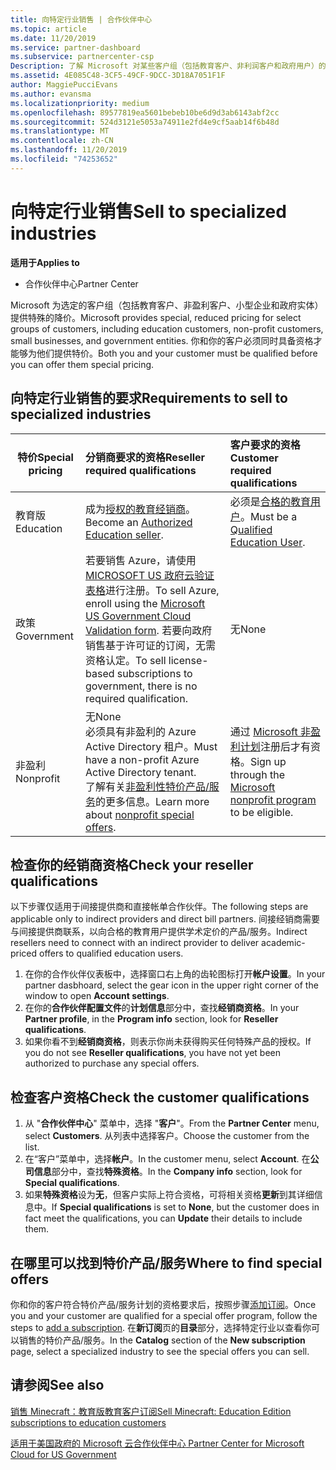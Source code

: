 ```yaml
---
title: 向特定行业销售 | 合作伙伴中心
ms.topic: article
ms.date: 11/20/2019
ms.service: partner-dashboard
ms.subservice: partnercenter-csp
Description: 了解 Microsoft 对某些客户组（包括教育客户、非利润客户和政府用户）的特殊定价的定价。
ms.assetid: 4E085C48-3CF5-49CF-9DCC-3D18A7051F1F
author: MaggiePucciEvans
ms.author: evansma
ms.localizationpriority: medium
ms.openlocfilehash: 89577819ea5601bebeb10be6d9d3ab6143abf2cc
ms.sourcegitcommit: 524d3121e5053a74911e2fd4e9cf5aab14f6b48d
ms.translationtype: MT
ms.contentlocale: zh-CN
ms.lasthandoff: 11/20/2019
ms.locfileid: "74253652"
---
```

# <a name="sell-to-specialized-industries"></a><span data-ttu-id="8f144-103">向特定行业销售</span><span class="sxs-lookup"><span data-stu-id="8f144-103">Sell to specialized industries</span></span>

<span data-ttu-id="8f144-104">**适用于**</span><span class="sxs-lookup"><span data-stu-id="8f144-104">**Applies to**</span></span>

-  <span data-ttu-id="8f144-105">合作伙伴中心</span><span class="sxs-lookup"><span data-stu-id="8f144-105">Partner Center</span></span>

<span data-ttu-id="8f144-106">Microsoft 为选定的客户组（包括教育客户、非盈利客户、小型企业和政府实体）提供特殊的降价。</span><span class="sxs-lookup"><span data-stu-id="8f144-106">Microsoft provides special, reduced pricing for select groups of customers, including education customers, non-profit customers, small businesses, and government entities.</span></span> <span data-ttu-id="8f144-107">你和你的客户必须同时具备资格才能够为他们提供特价。</span><span class="sxs-lookup"><span data-stu-id="8f144-107">Both you and your customer must be qualified before you can offer them special pricing.</span></span> 

## <a name="requirements-to-sell-to-specialized-industries"></a><span data-ttu-id="8f144-108">向特定行业销售的要求</span><span class="sxs-lookup"><span data-stu-id="8f144-108">Requirements to sell to specialized industries</span></span>

|<span data-ttu-id="8f144-109">**特价**</span><span class="sxs-lookup"><span data-stu-id="8f144-109">**Special pricing**</span></span>   |<span data-ttu-id="8f144-110">**分销商要求的资格**</span><span class="sxs-lookup"><span data-stu-id="8f144-110">**Reseller required qualifications**</span></span>   |<span data-ttu-id="8f144-111">**客户要求的资格**</span><span class="sxs-lookup"><span data-stu-id="8f144-111">**Customer required qualifications**</span></span>   |
|----------------------------|:---------------------------------|:------------------------------------------|
|<span data-ttu-id="8f144-112">教育版</span><span class="sxs-lookup"><span data-stu-id="8f144-112">Education</span></span>   |<span data-ttu-id="8f144-113">成为[授权的教育经销商](https://www.mepn.com)。</span><span class="sxs-lookup"><span data-stu-id="8f144-113">Become an [Authorized Education seller](https://www.mepn.com).</span></span>   | <span data-ttu-id="8f144-114">必须是[合格的教育用户](https://www.microsoftvolumelicensing.com/DocumentSearch.aspx?Mode=3&DocumentTypeId=7)。</span><span class="sxs-lookup"><span data-stu-id="8f144-114">Must be a [Qualified Education User](https://www.microsoftvolumelicensing.com/DocumentSearch.aspx?Mode=3&DocumentTypeId=7).</span></span>   |
|<span data-ttu-id="8f144-115">政策</span><span class="sxs-lookup"><span data-stu-id="8f144-115">Government</span></span>   |<span data-ttu-id="8f144-116">若要销售 Azure，请使用[MICROSOFT US 政府云验证表格](https://azuregov.microsoft.com/csp)进行注册。</span><span class="sxs-lookup"><span data-stu-id="8f144-116">To sell Azure, enroll using the [Microsoft US Government Cloud Validation form](https://azuregov.microsoft.com/csp).</span></span> <span data-ttu-id="8f144-117">若要向政府销售基于许可证的订阅，无需资格认定。</span><span class="sxs-lookup"><span data-stu-id="8f144-117">To sell license-based subscriptions to government, there is no required qualification.</span></span>|   <span data-ttu-id="8f144-118">无</span><span class="sxs-lookup"><span data-stu-id="8f144-118">None</span></span>|
|<span data-ttu-id="8f144-119">非盈利</span><span class="sxs-lookup"><span data-stu-id="8f144-119">Nonprofit</span></span>  |<span data-ttu-id="8f144-120">无</span><span class="sxs-lookup"><span data-stu-id="8f144-120">None</span></span><br><span data-ttu-id="8f144-121">必须具有非盈利的 Azure Active Directory 租户。</span><span class="sxs-lookup"><span data-stu-id="8f144-121">Must have a non-profit Azure Active Directory tenant.</span></span><br><span data-ttu-id="8f144-122">了解有关[非盈利性特价产品/服务](https://assetsprod.microsoft.com/mpn/nonprofit-skus-in-csp-faq.pdf)的更多信息。</span><span class="sxs-lookup"><span data-stu-id="8f144-122">Learn more about [nonprofit special offers](https://assetsprod.microsoft.com/mpn/nonprofit-skus-in-csp-faq.pdf).</span></span>   |<span data-ttu-id="8f144-123">通过 [Microsoft 非盈利计划](https://nonprofit.microsoft.com/#/register)注册后才有资格。</span><span class="sxs-lookup"><span data-stu-id="8f144-123">Sign up through the [Microsoft nonprofit program](https://nonprofit.microsoft.com/#/register) to be eligible.</span></span>   |


## <a name="check-your-reseller-qualifications"></a><span data-ttu-id="8f144-124">检查你的经销商资格</span><span class="sxs-lookup"><span data-stu-id="8f144-124">Check your reseller qualifications</span></span>

<span data-ttu-id="8f144-125">以下步骤仅适用于间接提供商和直接帐单合作伙伴。</span><span class="sxs-lookup"><span data-stu-id="8f144-125">The following steps are applicable only to indirect providers and direct bill partners.</span></span> <span data-ttu-id="8f144-126">间接经销商需要与间接提供商联系，以向合格的教育用户提供学术定价的产品/服务。</span><span class="sxs-lookup"><span data-stu-id="8f144-126">Indirect resellers need to connect with an indirect provider to deliver academic-priced offers to qualified education users.</span></span> 

1.  <span data-ttu-id="8f144-127">在你的合作伙伴仪表板中，选择窗口右上角的齿轮图标打开**帐户设置**。</span><span class="sxs-lookup"><span data-stu-id="8f144-127">In your partner dasbhoard, select the gear icon in the upper right corner of the window to open **Account settings**.</span></span>
2.  <span data-ttu-id="8f144-128">在你的**合作伙伴配置文件**的**计划信息**部分中，查找**经销商资格**。</span><span class="sxs-lookup"><span data-stu-id="8f144-128">In your **Partner profile**, in the **Program info** section, look for **Reseller qualifications**.</span></span>
3.  <span data-ttu-id="8f144-129">如果你看不到**经销商资格**，则表示你尚未获得购买任何特殊产品的授权。</span><span class="sxs-lookup"><span data-stu-id="8f144-129">If you do not see **Reseller qualifications**, you have not yet been authorized to purchase any special offers.</span></span>

## <a name="check-the-customer-qualifications"></a><span data-ttu-id="8f144-130">检查客户资格</span><span class="sxs-lookup"><span data-stu-id="8f144-130">Check the customer qualifications</span></span>

1.  <span data-ttu-id="8f144-131">从 "**合作伙伴中心**" 菜单中，选择 "**客户**"。</span><span class="sxs-lookup"><span data-stu-id="8f144-131">From the **Partner Center** menu, select **Customers**.</span></span> <span data-ttu-id="8f144-132">从列表中选择客户。</span><span class="sxs-lookup"><span data-stu-id="8f144-132">Choose the customer from the list.</span></span>
2.  <span data-ttu-id="8f144-133">在“客户”菜单中，选择**帐户**。</span><span class="sxs-lookup"><span data-stu-id="8f144-133">In the customer menu, select **Account**.</span></span> <span data-ttu-id="8f144-134">在**公司信息**部分中，查找**特殊资格**。</span><span class="sxs-lookup"><span data-stu-id="8f144-134">In the **Company info** section, look for **Special qualifications**.</span></span>
3.  <span data-ttu-id="8f144-135">如果**特殊资格**设为**无**，但客户实际上符合资格，可将相关资格**更新**到其详细信息中。</span><span class="sxs-lookup"><span data-stu-id="8f144-135">If **Special qualifications** is set to **None**, but the customer does in fact meet the qualifications, you can **Update** their details to include them.</span></span>

## <a name="where-to-find-special-offers"></a><span data-ttu-id="8f144-136">在哪里可以找到特价产品/服务</span><span class="sxs-lookup"><span data-stu-id="8f144-136">Where to find special offers</span></span>

<span data-ttu-id="8f144-137">你和你的客户符合特价产品/服务计划的资格要求后，按照步骤[添加订阅](create-a-new-subscription.md)。</span><span class="sxs-lookup"><span data-stu-id="8f144-137">Once you and your customer are qualified for a special offer program, follow the steps to [add a subscription](create-a-new-subscription.md).</span></span> <span data-ttu-id="8f144-138">在**新订阅**页的**目录**部分，选择特定行业以查看你可以销售的特价产品/服务。</span><span class="sxs-lookup"><span data-stu-id="8f144-138">In the **Catalog** section of the **New subscription** page, select a specialized industry to see the special offers you can sell.</span></span>

## <a name="see-also"></a><span data-ttu-id="8f144-139">请参阅</span><span class="sxs-lookup"><span data-stu-id="8f144-139">See also</span></span>

[<span data-ttu-id="8f144-140">销售 Minecraft：教育版教育客户订阅</span><span class="sxs-lookup"><span data-stu-id="8f144-140">Sell Minecraft: Education Edition subscriptions to education customers</span></span>](minecraft-subscriptions.md)

[<span data-ttu-id="8f144-141">适用于美国政府的 Microsoft 云合作伙伴中心</span><span class="sxs-lookup"><span data-stu-id="8f144-141"> Partner Center for Microsoft Cloud for US Government</span></span>](partner-center-for-microsoft-us-govt-cloud.md)


 

 

 



